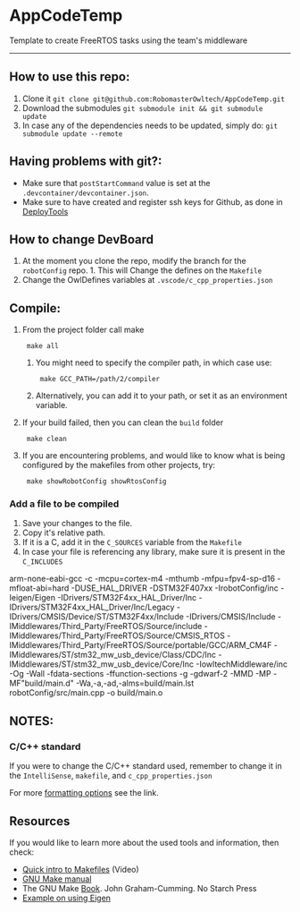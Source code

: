 # AppCodeTemp
Template to create FreeRTOS tasks using the team's middleware

-------------------------------------------------------------------

## How to use this repo:

1. Clone it `git clone git@github.com:RobomasterOwltech/AppCodeTemp.git`
1. Download the submodules `git submodule init && git submodule update`
1. In case any of the dependencies needs to be updated, simply do: `git submodule update --remote`

## Having problems with git?:

* Make sure that `postStartCommand` value is set at the `.devcontainer/devcontainer.json`.
* Make sure to have created and register ssh keys for Github, as done in [DeployTools](https://github.com/RobomasterOwltech/deployTools)

## How to change DevBoard

1. At the moment you clone the repo, modify the branch for the `robotConfig` repo.
        1. This will Change the defines on the `Makefile`
1. Change the OwlDefines variables at `.vscode/c_cpp_properties.json`

## Compile:

1. From the project folder call make 

        make all
    1. You might need to specify the compiler path, in which case use:
        
            make GCC_PATH=/path/2/compiler
    
    1. Alternatively, you can add it to your path, or set it as an environment variable. 
1. If your build failed, then you can clean the `build` folder
        
        make clean
1. If you are encountering problems, and would like to know what is being configured by the makefiles from other projects, try:

        make showRobotConfig showRtosConfig

### Add a file to be compiled 

1. Save your changes to the file.
1. Copy it's relative path.
1. If it is a C, add it in the `C_SOURCES` variable from the `Makefile` 
1. In case your file is referencing any library, make sure it is present in the `C_INCLUDES`

arm-none-eabi-gcc -c -mcpu=cortex-m4 -mthumb -mfpu=fpv4-sp-d16 -mfloat-abi=hard -DUSE_HAL_DRIVER -DSTM32F407xx -IrobotConfig/inc -Ieigen/Eigen -IDrivers/STM32F4xx_HAL_Driver/Inc -IDrivers/STM32F4xx_HAL_Driver/Inc/Legacy -IDrivers/CMSIS/Device/ST/STM32F4xx/Include -IDrivers/CMSIS/Include -IMiddlewares/Third_Party/FreeRTOS/Source/include -IMiddlewares/Third_Party/FreeRTOS/Source/CMSIS_RTOS -IMiddlewares/Third_Party/FreeRTOS/Source/portable/GCC/ARM_CM4F -IMiddlewares/ST/stm32_mw_usb_device/Class/CDC/Inc -IMiddlewares/ST/stm32_mw_usb_device/Core/Inc -IowltechMiddleware/inc -Og -Wall -fdata-sections -ffunction-sections -g -gdwarf-2 -MMD -MP -MF"build/main.d" -Wa,-a,-ad,-alms=build/main.lst robotConfig/src/main.cpp -o build/main.o

## NOTES:

### C/C++ standard
If you were to change the C/C++ standard used, remember to change it in the `IntelliSense`, `makefile`, and `c_cpp_properties.json`

For more [formatting options](https://clang.llvm.org/docs/ClangFormatStyleOptions.html) see the link.

## Resources

If you would like to learn more about the used tools and information, then check:

* [Quick intro to Makefiles](https://www.youtube.com/watch?v=aw9wHbFTnAQ) (Video)
* [GNU Make manual](https://www.gnu.org/savannah-checkouts/gnu/make/manual/make.html#Reading)
* The GNU Make [Book](https://learning.oreilly.com/library/view/the-gnu-make/9781457189883/). John Graham-Cumming. No Starch Press
* [Example on using Eigen](https://youtu.be/RgKreY1HK_8?si=aPSwUOyWYGdj3Nyl&t=284)
